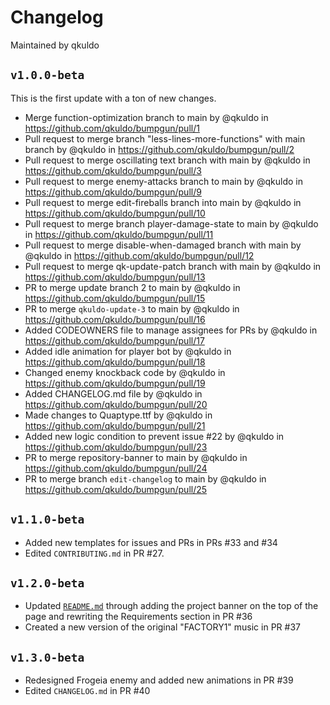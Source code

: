 # Changelog
Maintained by qkuldo
## `v1.0.0-beta`
This is the first update with a ton of new changes.
* Merge function-optimization branch to main by @qkuldo in https://github.com/qkuldo/bumpgun/pull/1
* Pull request to merge branch "less-lines-more-functions" with main branch by @qkuldo in https://github.com/qkuldo/bumpgun/pull/2
* Pull request to merge oscillating text branch with main by @qkuldo in https://github.com/qkuldo/bumpgun/pull/3
* Pull request to merge enemy-attacks branch to main by @qkuldo in https://github.com/qkuldo/bumpgun/pull/9
* Pull request to merge edit-fireballs branch into main by @qkuldo in https://github.com/qkuldo/bumpgun/pull/10
* Pull request to merge branch player-damage-state to main by @qkuldo in https://github.com/qkuldo/bumpgun/pull/11
* Pull request to merge disable-when-damaged branch with main by @qkuldo in https://github.com/qkuldo/bumpgun/pull/12
* Pull request to merge qk-update-patch branch with main by @qkuldo in https://github.com/qkuldo/bumpgun/pull/13
* PR to merge update branch 2 to main by @qkuldo in https://github.com/qkuldo/bumpgun/pull/15
* PR to merge `qkuldo-update-3` to main by @qkuldo in https://github.com/qkuldo/bumpgun/pull/16
* Added CODEOWNERS file to manage assignees for PRs by @qkuldo in https://github.com/qkuldo/bumpgun/pull/17
* Added idle animation for player bot by @qkuldo in https://github.com/qkuldo/bumpgun/pull/18
* Changed enemy knockback code by @qkuldo in https://github.com/qkuldo/bumpgun/pull/19
* Added CHANGELOG.md file by @qkuldo in https://github.com/qkuldo/bumpgun/pull/20
* Made changes to Quaptype.ttf by @qkuldo in https://github.com/qkuldo/bumpgun/pull/21
* Added new logic condition to prevent issue #22 by @qkuldo in https://github.com/qkuldo/bumpgun/pull/23
* PR to merge repository-banner to main by @qkuldo in https://github.com/qkuldo/bumpgun/pull/24
* PR to merge branch `edit-changelog` to main by @qkuldo in https://github.com/qkuldo/bumpgun/pull/25
## `v1.1.0-beta`
* Added new templates for issues and PRs in PRs #33 and #34
* Edited `CONTRIBUTING.md` in PR #27.
## `v1.2.0-beta`
* Updated [`README.md`](README.md) through adding the project banner on the top of the page and rewriting the Requirements section in PR #36
* Created a new version of the original "FACTORY1" music in PR #37
## `v1.3.0-beta`
* Redesigned Frogeia enemy and added new animations in PR #39
* Edited `CHANGELOG.md` in PR #40